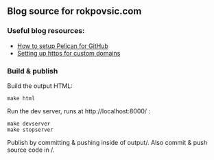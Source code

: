 ## Blog source for rokpovsic.com

### Useful blog resources:
- [How to setup Pelican for GitHub](https://fedoramagazine.org/make-github-pages-blog-with-pelican/)
- [Setting up https for custom domains](https://sheharyar.me/blog/free-ssl-for-github-pages-with-custom-domains/)

### Build & publish
Build the output HTML:

    make html

Run the dev server, runs at http://localhost:8000/ :

    make devserver
    make stopserver

Publish by committing & pushing inside of output/. Also commit & push source code in /.
